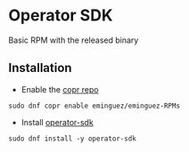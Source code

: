# Operator SDK

Basic RPM with the released binary

## Installation

* Enable the [copr repo](https://copr.fedorainfracloud.org/coprs/eminguez/eminguez-RPMs/)

```
sudo dnf copr enable eminguez/eminguez-RPMs
```

* Install [operator-sdk](https://copr.fedorainfracloud.org/coprs/eminguez/eminguez-RPMs/package/operator-sdk/)

```
sudo dnf install -y operator-sdk
```
